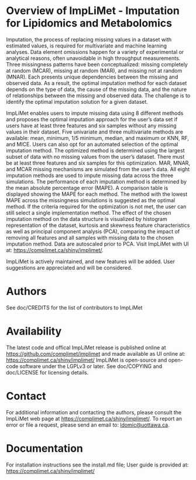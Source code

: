 # Overview of ImpLiMet - Imputation for Lipidomics and Metabolomics

Imputation, the process of replacing missing values in a dataset with estimated values, is required for multivariate and machine learning analyses. Data element omissions happen for a variety of experimental or analytical reasons, often unavoidable in high throughput measurements. Three missingness patterns have been conceptualized: missing completely at random (MCAR), missing at random (MAR), and missing not at random (MNAR).  Each presents unique dependencies between the missing and observed data. As a result, the optimal imputation method for each dataset depends on the type of data, the cause of the missing data, and the nature of relationships between the missing and observed data.  The challenge is to identify the optimal imputation solution for a given dataset.

ImpLiMet enables users to impute missing data using 8 different methods and proposes the optimal imputation approach for the user’s data set if users have at least three features and six samples without any missing values in their dataset. Five univariate and three multivariate methods are available: mean, minimum, 1/5 minimum, median, and maximum or KNN, RF, and MICE.  Users can also opt for an automated selection of the optimal imputation method. The optimized method is determined using the largest subset of data with no missing values from the user’s dataset. There must be at least three features and six samples for this optimization. MAR, MNAR, and MCAR missing mechanisms are simulated from the user’s data. All eight imputation methods are used to impute missing data across the three simulations. The performance of each imputation method is determined by the mean absolute percentage error (MAPE). A comparison table is displayed showing the MAPE for each method. The method with the lowest MAPE across the missingness simulations is suggested as the optimal method.  If the criteria required for the optimization is not met, the user can still select a single implementation method. The effect of the chosen imputation method on the data structure is visualized by histogram representation of the dataset, kurtosis and skewness feature characteristics as well as principal component analysis (PCA), comparing the impact of removing all features and all samples with missing data to the chosen imputation method. Data are autoscaled prior to PCA. Visit ImpLiMet with UI at: https://complimet.ca/shiny/implimet/.  


ImpLiMet is actively maintained, and new features will be added. User suggestions are appreciated and will be considered. 

# Authors

See doc/CREDITS for the list of contributors to ImpLiMet

# Availability

The latest code and offical ImpLiMet release is published online at https://github.com/complimet/implimet and made available as UI online at: https://complimet.ca/shiny/implimet/ ImpLiMet is open-source and open-code software under the LGPLv3 or later. See doc/COPYING and doc/LICENSE for licensing details.

# Contact

For additional information and contacting the authors, please consult the ImpLiMet web page at https://complimet.ca/shiny/implimet/. To report an error or file a request, please send an email to: ldomic@uottawa.ca.

# Documentation

For installation instructions see the install.md file; User guide is provided at: https://complimet.ca/shiny/implimet/

